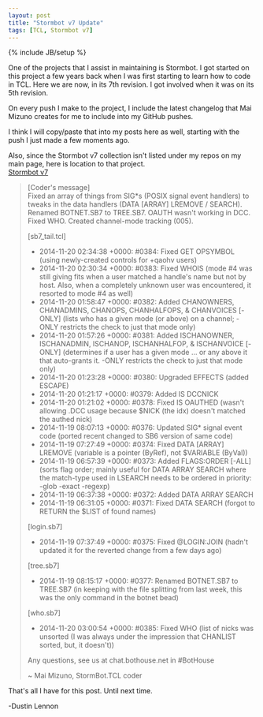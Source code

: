 ```yaml
---
layout: post
title: "Stormbot v7 Update"
tags: [TCL, Stormbot v7]
---
```

{% include JB/setup %}

One of the projects that I assist in maintaining is Stormbot. I got started on this project a few years back when I was first
starting to learn how to code in TCL. Here we are now, in its 7th revision. I got involved when it was on its 5th revision.

On every push I make to the project, I include the latest changelog that Mai Mizuno creates for me to include into my GitHub
pushes.

<!-- more -->

I think I will copy/paste that into my posts here as well, starting with the push I just made a few moments ago.

Also, since the Stormbot v7 collection isn't listed under my repos on my main page, here is location to that project.<br />
[Stormbot v7](https://github.com/StormbotTCL/Stormbot7)

> [Coder's message] <br />
> Fixed an array of things from SIG*s (POSIX signal event handlers) to tweaks in the data handlers (DATA [ARRAY] LREMOVE / SEARCH). Renamed BOTNET.SB7 to TREE.SB7. OAUTH wasn't working in DCC. Fixed WHO. Created channel-mode tracking (005).
> 
> [sb7_tail.tcl] <br />
>  * 2014-11-20 02:34:38 +0000: #0384: Fixed GET OPSYMBOL (using newly-created controls for +qaohv users) <br />
>  * 2014-11-20 02:30:34 +0000: #0383: Fixed WHOIS (mode #4 was still giving fits when a user matched a handle's name but not by host. Also, when a completely unknown user was encountered, it resorted to mode #4 as well) <br />
>  * 2014-11-20 01:58:47 +0000: #0382: Added CHANOWNERS, CHANADMINS, CHANOPS, CHANHALFOPS, & CHANVOICES [-ONLY] (lists who has a given mode (or above) on a channel; -ONLY restricts the check to just that mode only) <br />
>  * 2014-11-20 01:57:26 +0000: #0381: Added ISCHANOWNER, ISCHANADMIN, ISCHANOP, ISCHANHALFOP, & ISCHANVOICE [-ONLY] (determines if a user has a given mode ... or any above it that auto-grants it. -ONLY restricts the check to just that mode only) <br />
>  * 2014-11-20 01:23:28 +0000: #0380: Upgraded EFFECTS (added ESCAPE) <br />
>  * 2014-11-20 01:21:17 +0000: #0379: Added IS DCCNICK <br />
>  * 2014-11-20 01:21:02 +0000: #0378: Fixed IS OAUTHED (wasn't allowing .DCC usage because $NICK (the idx) doesn't matched the authed nick) <br />
>  * 2014-11-19 08:07:13 +0000: #0376: Updated SIG* signal event code (ported recent changed to SB6 version of same code) <br />
>  * 2014-11-19 07:27:49 +0000: #0374: Fixed DATA [ARRAY] LREMOVE (variable is a pointer (ByRef), not $VARIABLE (ByVal)) <br />
>  * 2014-11-19 06:57:39 +0000: #0373: Added FLAGS:ORDER [-ALL] (sorts flag order; mainly useful for DATA ARRAY SEARCH where the match-type used in LSEARCH needs to be ordered in priority: -glob -exact -regexp) <br />
>  * 2014-11-19 06:37:38 +0000: #0372: Added DATA ARRAY SEARCH <br />
>  * 2014-11-19 06:31:05 +0000: #0371: Fixed DATA SEARCH (forgot to RETURN the $LIST of found names) <br />
> 
> [login.sb7] <br />
>  * 2014-11-19 07:37:49 +0000: #0375: Fixed @LOGIN:JOIN (hadn't updated it for the reverted change from a few days ago) <br />
> 
> [tree.sb7] <br />
>  * 2014-11-19 08:15:17 +0000: #0377: Renamed BOTNET.SB7 to TREE.SB7 (in keeping with the file splitting from last week, this was the only command in the botnet bead) <br />
> 
> [who.sb7] <br />
>  * 2014-11-20 03:00:54 +0000: #0385: Fixed WHO (list of nicks was unsorted (I was always under the impression that CHANLIST sorted, but, it doesn't)) <br />
> 
> Any questions, see us at chat.bothouse.net in #BotHouse <br />
> 
> ~ Mai Mizuno, StormBot.TCL coder

That's all I have for this post. Until next time.

-Dustin Lennon

